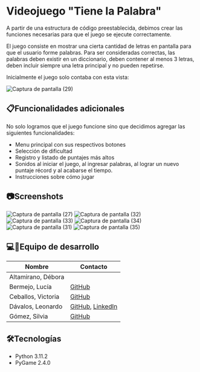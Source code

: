 # Videojuego "Tiene la Palabra"

A partir de una estructura de código preestablecida, debimos crear las funciones necesarias para que el juego se ejecute correctamente.

El juego consiste en mostrar una cierta cantidad de letras en pantalla para que el usuario forme palabras. 
Para ser consideradas correctas, las palabras deben existir en un diccionario, deben contener al menos 3 letras, deben incluir siempre una letra principal y no pueden repetirse.

Inicialmente el juego solo contaba con esta vista:

![Captura de pantalla (29)](https://github.com/davaloslm/Videojuego-Python-UNGS/assets/83665120/5b91d1f8-8361-4747-b4ff-e67eef2558e9)

## 📋Funcionalidades adicionales

No solo logramos que el juego funcione sino que decidimos agregar las siguientes funcionalidades:

- Menu principal con sus respectivos botones
- Selección de dificultad
- Registro y listado de puntajes más altos
- Sonidos al iniciar el juego, al ingresar palabras, al lograr un nuevo puntaje récord y al acabarse el tiempo.
- Instrucciones sobre cómo jugar

## 📷Screenshots

![Captura de pantalla (27)](https://github.com/davaloslm/Videojuego-Python-UNGS/assets/83665120/1402be5e-4bf6-4e8c-ac6f-14af5b61e3db)
![Captura de pantalla (32)](https://github.com/davaloslm/Videojuego-Python-UNGS/assets/83665120/ce443a2f-6bc1-45ba-8091-6886f55891f7)
![Captura de pantalla (33)](https://github.com/davaloslm/Videojuego-Python-UNGS/assets/83665120/29b02bb8-a2cc-4259-a8a4-d7e9055923ba)
![Captura de pantalla (34)](https://github.com/davaloslm/Videojuego-Python-UNGS/assets/83665120/433b54c0-5cd3-4e4a-811e-a74840d04a93)
![Captura de pantalla (31)](https://github.com/davaloslm/Videojuego-Python-UNGS/assets/83665120/89acf70a-05d2-43a5-836b-521afbbdf123)
![Captura de pantalla (35)](https://github.com/davaloslm/Videojuego-Python-UNGS/assets/83665120/c6154bbc-5fe8-40a5-b626-7b1ffbd9307f)

## 💻🧉Equipo de desarrollo

|Nombre|Contacto|
|----|----|
|  Altamirano, Débora |  | 
|  Bermejo, Lucía | [GitHub](https://github.com/LuBermejo) | 
|  Ceballos, Victoria | [GitHub](https://github.com/Vickytera) | 
|  Dávalos, Leonardo | [GitHub](https://github.com/davaloslm), [LinkedIn](https://linkedin.com/in/leonardo-davalos) | 
|  Gómez, Silvia | [GitHub](https://github.com/sil1986) | 

## 🛠Tecnologías
- Python 3.11.2
- PyGame 2.4.0


